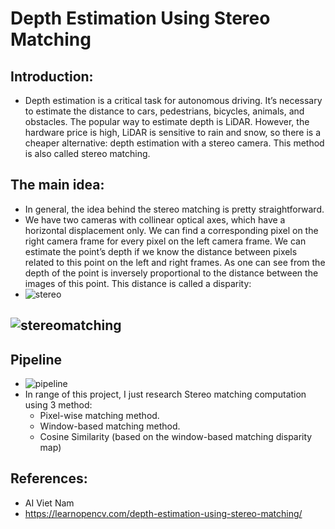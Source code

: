 # Depth Estimation Using Stereo Matching
## Introduction:
- Depth estimation is a critical task for autonomous driving. It’s necessary to estimate the distance to cars, pedestrians, bicycles, animals, and obstacles.
The popular way to estimate depth is LiDAR. However, the hardware price is high, LiDAR is sensitive to rain and snow, so there is a cheaper alternative: depth estimation with a stereo camera. This method is also called stereo matching.
## The main idea:
- In general, the idea behind the stereo matching is pretty straightforward.
- We have two cameras with collinear optical axes, which have a horizontal displacement only. We can find a corresponding pixel on the right camera frame for every pixel on the left camera frame. We can estimate the point’s depth if we know the distance between pixels related to this point on the left and right frames. As one can see from the depth of the point is inversely proportional to the distance between the images of this point. This distance is called a disparity:
- ![stereo](https://learnopencv.com/wp-content/uploads/2020/09/disparity.png)
## ![stereomatching](https://drive.google.com/uc?export=view&id=1E6yGt6xllneuxnR2sMlaIG2AH7g0wEYV) 
## Pipeline
- ![pipeline](https://drive.google.com/uc?export=view&id=1Tt9TrDmILezdV69C_vB9H-yiW5b_xRtZ)
- In range of this project, I just research Stereo matching computation using 3 method:
  + Pixel-wise matching method.
  + Window-based matching method.
  + Cosine Similarity (based on the window-based matching disparity map)
## References:
- AI Viet Nam
- https://learnopencv.com/depth-estimation-using-stereo-matching/
